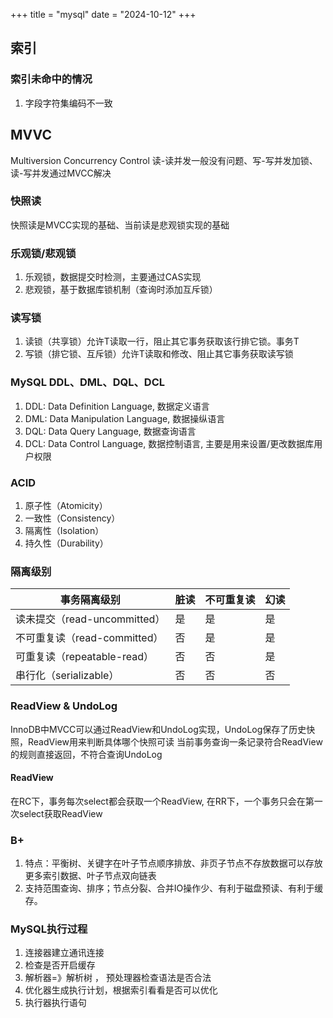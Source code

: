 +++
title = "mysql"
date = "2024-10-12"
+++

## 索引
### 索引未命中的情况
1. 字段字符集编码不一致

## MVVC
Multiversion Concurrency Control
读-读并发一般没有问题、写-写并发加锁、读-写并发通过MVCC解决

### 快照读
快照读是MVCC实现的基础、当前读是悲观锁实现的基础

### 乐观锁/悲观锁
1. 乐观锁，数据提交时检测，主要通过CAS实现
2. 悲观锁，基于数据库锁机制（查询时添加互斥锁）

### 读写锁
1. 读锁（共享锁）允许T读取一行，阻止其它事务获取该行排它锁。事务T
2. 写锁（排它锁、互斥锁）允许T读取和修改、阻止其它事务获取读写锁

### MySQL DDL、DML、DQL、DCL
1. DDL: Data Definition Language, 数据定义语言
2. DML: Data Manipulation Language, 数据操纵语言
3. DQL: Data Query Language, 数据查询语言
4. DCL: Data Control Language, 数据控制语言, 主要是用来设置/更改数据库用户权限

### ACID
1. 原子性（Atomicity）
2. 一致性（Consistency）
3. 隔离性（Isolation）
4. 持久性（Durability）

### 隔离级别

| 事务隔离级别                 | 脏读 | 不可重复读 | 幻读 |
| ---------------------------- | ---- | ---------- | ---- |
| 读未提交（read-uncommitted） | 是   | 是         | 是   |
| 不可重复读（read-committed） | 否   | 是         | 是   |
| 可重复读（repeatable-read）  | 否   | 否         | 是   |
| 串行化（serializable）       | 否   | 否         | 否   |

### ReadView & UndoLog
InnoDB中MVCC可以通过ReadView和UndoLog实现，UndoLog保存了历史快照，ReadView用来判断具体哪个快照可读
当前事务查询一条记录符合ReadView的规则直接返回，不符合查询UndoLog

#### ReadView
在RC下，事务每次select都会获取一个ReadView, 在RR下，一个事务只会在第一次select获取ReadView

### B+
1. 特点：平衡树、关键字在叶子节点顺序排放、非页子节点不存放数据可以存放更多索引数据、叶子节点双向链表
2. 支持范围查询、排序；节点分裂、合并IO操作少、有利于磁盘预读、有利于缓存。

### MySQL执行过程
1. 连接器建立通讯连接
2. 检查是否开启缓存
3. 解析器=》解析树 ， 预处理器检查语法是否合法
4. 优化器生成执行计划，根据索引看看是否可以优化
5. 执行器执行语句


